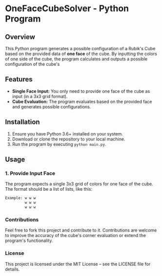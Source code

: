 # OneFaceCubeSolver - Python Program

## Overview

This Python program generates a possible configuration of a Rubik's Cube  based on the provided data of **one face** of the cube. By inputting the colors of one side of the cube, the program calculates and outputs a possible configuration of the cube's 

## Features

- **Single Face Input:** You only need to provide one face of the cube as input (in a 3x3 grid format).
- **Cube Evaluation:** The program evaluates based on the provided face and generates possible configurations.

## Installation

1. Ensure you have Python 3.6+ installed on your system.
2. Download or clone the repository to your local machine.
3. Run the program by executing `python main.py`.

## Usage

### 1. Provide Input Face
The program expects a single 3x3 grid of colors for one face of the cube. The format should be a list of lists, like this:

```python
Example: w w w
         w w w
         w w w
```

### Contributions
Feel free to fork this project and contribute to it. Contributions are welcome to improve the accuracy of the cube's corner evaluation or extend the program's functionality.

### License
This project is licensed under the MIT License – see the LICENSE file for details.
